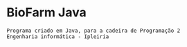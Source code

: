 # BioFarm Java
	
	Programa criado em Java, para a cadeira de Programação 2
	Engenharia informática - Ipleiria
